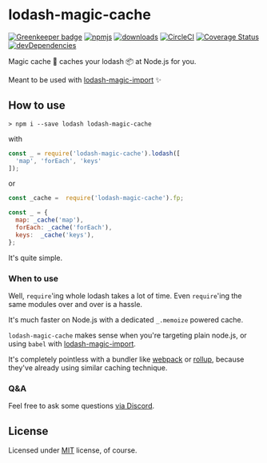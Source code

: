 # lodash-magic-cache

[![Greenkeeper badge](https://badges.greenkeeper.io/bitsnap/lodash-magic-cache.svg)](https://greenkeeper.io/)
[![npmjs](https://img.shields.io/npm/v/lodash-magic-cache.svg)](https://npmjs.org/package/lodash-magic-cache)
[![downloads](https://img.shields.io/npm/dw/lodash-magic-cache.svg)](https://npmjs.org/package/lodash-magic-cache)
[![CircleCI](https://img.shields.io/circleci/project/github/bitsnap/lodash-magic-cache.svg)](https://circleci.com/gh/bitsnap/lodash-magic-cache)
[![Coverage Status](https://coveralls.io/repos/github/bitsnap/lodash-magic-cache/badge.svg?branch=master)](https://coveralls.io/github/bitsnap/lodash-magic-cache?branch=master) 
[![devDependencies](https://david-dm.org/bitsnap/lodash-magic-cache/dev-status.svg)](https://david-dm.org/bitsnap/lodash-magic-cache#info=devDependencies)

Magic cache 🍒 caches your lodash 📦 at Node.js for you.

Meant to be used with [lodash-magic-import](https://github.com/bitsnap/babel-plugin-lodash-magic-import) ✨

## How to use 

```
> npm i --save lodash lodash-magic-cache
```

with

```js
const _ = require('lodash-magic-cache').lodash([
  'map', 'forEach', 'keys'
]);
```

or 

```js
const _cache =  require('lodash-magic-cache').fp;

const _ = {
  map: _cache('map'),
  forEach: _cache('forEach'),
  keys:  _cache('keys'),
};
```

It's quite simple.

### When to use

Well, `require`'ing whole lodash takes a lot of time.
Even `require`'ing the same modules over and over is a hassle.

It's much faster on Node.js with a dedicated `_.memoize` powered cache.

`lodash-magic-cache` makes sense when you're targeting plain node.js, or using `babel` with [lodash-magic-import](https://github.com/bitsnap/babel-plugin-lodash-magic-import).

It's completely pointless with a bundler like [webpack](https://webpack.js.org/) or [rollup](https://rollupjs.org), because they've already using similar caching technique.

### Q&A

Feel free to ask some questions [via Discord](http://discord.gg/P7W9v9B).

## License

Licensed under [MIT](LICENSE) license, of course.